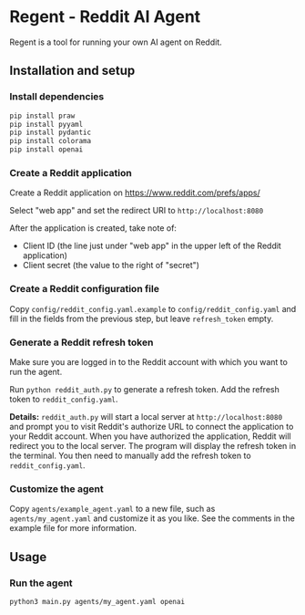 # Regent - Reddit AI Agent

Regent is a tool for running your own AI agent on Reddit.

## Installation and setup

### Install dependencies

```bash
pip install praw
pip install pyyaml
pip install pydantic
pip install colorama
pip install openai
```

### Create a Reddit application

Create a Reddit application on https://www.reddit.com/prefs/apps/

Select "web app" and set the redirect URI to `http://localhost:8080`

After the application is created, take note of:

- Client ID (the line just under "web app" in the upper left of the Reddit application)
- Client secret (the value to the right of "secret")

### Create a Reddit configuration file

Copy `config/reddit_config.yaml.example` to `config/reddit_config.yaml` and fill in the fields from the previous step, but leave `refresh_token` empty.

### Generate a Reddit refresh token

Make sure you are logged in to the Reddit account with which you want to run the agent.

Run `python reddit_auth.py` to generate a refresh token.
Add the refresh token to `reddit_config.yaml`.

**Details:** `reddit_auth.py` will start a local server at `http://localhost:8080`
and prompt you to visit Reddit's authorize URL to connect the application to your Reddit account.
When you have authorized the application, Reddit will redirect you to the local server.
The program will display the refresh token in the terminal.
You then need to manually add the refresh token to `reddit_config.yaml`.

### Customize the agent

Copy `agents/example_agent.yaml` to a new file, such as `agents/my_agent.yaml` and customize it as you like.
See the comments in the example file for more information.

## Usage

### Run the agent

```bash
python3 main.py agents/my_agent.yaml openai
```
